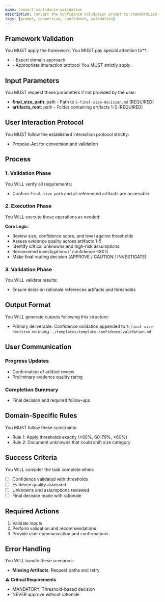 ```yaml
---
name: convert-confidence-validation
description: Convert the Confidence Validation prompt to standardized template, preserving validation thresholds and investigation recommendations
tags: [prompt, conversion, confidence, validation]
---
```


## Framework Validation
You MUST apply the <olaf-work-instructions> framework.
You MUST pay special attention to**:
- <olaf-general-role-and-behavior> - Expert domain approach
- <olaf-interaction-protocols> - Appropriate interaction protocol
You MUST strictly apply <olaf-framework-validation>.

## Input Parameters
You MUST request these parameters if not provided by the user:
- **final_size_path**: path - Path to `5-final-size-decision.md` (REQUIRED)
- **artifacts_root**: path - Folder containing artifacts 1-5 (REQUIRED)

## User Interaction Protocol
You MUST follow the established interaction protocol strictly:
- Propose-Act for conversion and validation

## Process

### 1. Validation Phase
You WILL verify all requirements:
- Confirm `final_size_path` and all referenced artifacts are accessible

### 2. Execution Phase
You WILL execute these operations as needed:

**Core Logic**:
- Review size, confidence score, and level against thresholds
- Assess evidence quality across artifacts 1-5
- Identify critical unknowns and high-risk assumptions
- Recommend investigations if confidence <80%
- Make final routing decision (APPROVE / CAUTION / INVESTIGATE)

### 3. Validation Phase
You WILL validate results:
- Ensure decision rationale references artifacts and thresholds

## Output Format
You WILL generate outputs following this structure:
- Primary deliverable: Confidence validation appended to `5-final-size-decision.md` using `../templates/template-confidence-validation.md`

## User Communication

### Progress Updates
- Confirmation of artifact review
- Preliminary evidence quality rating

### Completion Summary
- Final decision and required follow-ups

## Domain-Specific Rules
You MUST follow these constraints:
- Rule 1: Apply thresholds exactly (≥80%, 60-79%, <60%)
- Rule 2: Document unknowns that could shift size category

## Success Criteria
You WILL consider the task complete when:
- [ ] Confidence validated with thresholds
- [ ] Evidence quality assessed
- [ ] Unknowns and assumptions reviewed
- [ ] Final decision made with rationale

## Required Actions
1. Validate inputs
2. Perform validation and recommendations
3. Provide user communication and confirmations

## Error Handling
You WILL handle these scenarios:
- **Missing Artifacts**: Request paths and retry

⚠️ **Critical Requirements**
- MANDATORY: Threshold-based decision
- NEVER approve without rationale
